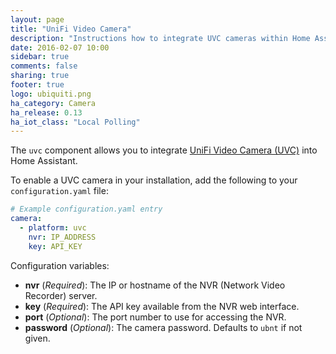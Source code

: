 ```yaml
---
layout: page
title: "UniFi Video Camera"
description: "Instructions how to integrate UVC cameras within Home Assistant."
date: 2016-02-07 10:00
sidebar: true
comments: false
sharing: true
footer: true
logo: ubiquiti.png
ha_category: Camera
ha_release: 0.13
ha_iot_class: "Local Polling"
---
```



The `uvc` component allows you to integrate [UniFi Video Camera (UVC)](https://www.ubnt.com/unifi-video/unifi-video-camera/) into Home Assistant.

To enable a UVC camera in your installation, add the following to your `configuration.yaml` file:

```yaml
# Example configuration.yaml entry
camera:
  - platform: uvc
    nvr: IP_ADDRESS
    key: API_KEY
```

Configuration variables:

- **nvr** (*Required*): The IP or hostname of the NVR (Network Video Recorder) server.
- **key** (*Required*): The API key available from the NVR web interface.
- **port** (*Optional*): The port number to use for accessing the NVR.
- **password** (*Optional*): The camera password. Defaults to `ubnt` if not given.
